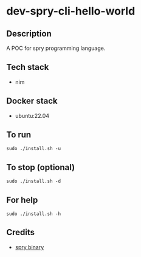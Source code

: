 # dev-spry-cli-hello-world

## Description
A POC for spry programming language.

## Tech stack
- nim

## Docker stack
- ubuntu:22.04

## To run
`sudo ./install.sh -u`

## To stop (optional)
`sudo ./install.sh -d`

## For help
`sudo ./install.sh -h`

## Credits
- [spry binary](https://github.com/gokr/spry.git)